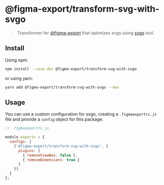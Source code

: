 # @figma-export/transform-svg-with-svgo

> Transformer for [@figma-export](https://github.com/marcomontalbano/figma-export) that optimizes svgs using [svgo](https://github.com/svg/svgo) tool.

## Install

Using npm:

```sh
npm install --save-dev @figma-export/transform-svg-with-svgo
```

or using yarn:

```sh
yarn add @figma-export/transform-svg-with-svgo --dev
```

## Usage

You can use a custom configuration for svgo, creating a `.figmaexportrc.js` file and provide a `config` object for this package.

```js
// .figmaexportrc.js

module.exports = {
  configs: [
    ['@figma-export/transform-svg-with-svgo', {
      plugins: [
        { removeViewBox: false },
        { removeDimensions: true }
      ]
    }]
  ]
};
```
